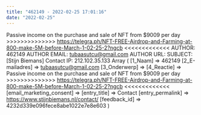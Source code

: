```yaml
---
title: "462149 - 2022-02-25 17:01:16"
date: "2022-02-25"
---
```


Passive income on the purchase and sale of NFT from $9009 per day >>>>>>>>>>>>>> https://telegra.ph/NFT-FREE-Airdrop-and-Farming-at-800-make-5M-before-March-1-02-25-2?ngcb <<<<<<<<<<<<< AUTHOR: 462149 AUTHOR EMAIL: tubaasutcu@gmail.com AUTHOR URL: SUBJECT: \[Stijn Biemans\] Contact IP: 212.102.35.133 Array ( \[1\_Naam\] => 462149 \[2\_E-mailadres\] => tubaasutcu@gmail.com \[3\_Onderwerp\] => \[4\_Reactie\] => Passive income on the purchase and sale of NFT from $9009 per day >>>>>>>>>>>>>> https://telegra.ph/NFT-FREE-Airdrop-and-Farming-at-800-make-5M-before-March-1-02-25-2?ngcb <<<<<<<<<<<<< \[email\_marketing\_consent\] => \[entry\_title\] => Contact \[entry\_permalink\] => https://www.stijnbiemans.nl/contact/ \[feedback\_id\] => 4232d339e096fece8abe1022e7e8e603 )
